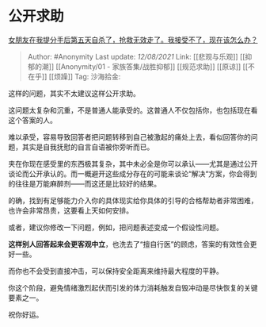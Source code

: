 # 公开求助
[女朋友在我提分手后第五天自杀了，抢救无效走了。我接受不了，现在该怎么办？](https://www.zhihu.com/question/453148308/answer/1823221365)

> Author: #Anonymity
> Last update: *12/08/2021*
> Link: [[悲观与乐观]] [[抑郁的潮]] [[Anonymity/01 - 家族答集/战胜抑郁]] [[规范求助]]  [[原谅]] [[不在乎]] [[烦躁]]
> Tag:
> 沙海拾金:

这样的问题，其实不太建议这样公开求助。

这问题太复杂和沉重，不是普通人能承受的。这普通人不仅包括你，也包括现在看这个答案的人。

难以承受，容易导致回答者把问题转移到自己被激起的痛处上去，看似回答你的问题，其实是自我抚慰的自言自语被你旁听而已。

夹在你现在感受里的东西极其复杂，其中未必全是你可以承认——尤其是通过公开谈论而公开承认的。而一概避开这些成分存在的可能来谈论“解决“方案，你会得到的往往是万能麻醉剂——而这还是比较好的结果。

的确，找到有足够能力介入你的具体现实给你具体的引导的合格帮助者非常困难，也许会非常昂贵，这要看上天如何安排。

或者，建议你修改一下问题，例如，把问题表述变成一个假设性问题。

**这样别人回答起来会更客观中立**，也洗去了“擅自行医”的顾虑，答案的有效性会更好一些。

而你也不会受到直接冲击，可以保持安全距离来维持最大程度的平静。

你这个阶段，避免情绪激烈起伏而引发的体力消耗触发自毁冲动是尽快恢复的关键要素之一。

祝你好运。
